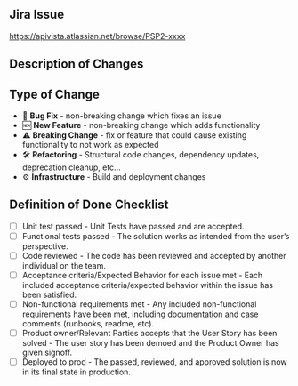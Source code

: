 ## Jira Issue
https://apivista.atlassian.net/browse/PSP2-xxxx

## Description of Changes
<!--- Describe your changes in detail -->

## Type of Change
<!--- What type of change does your code introduce? -->
<!--- Choose those that apply and delete the others -->
* 🐛 **Bug Fix** - non-breaking change which fixes an issue
* 🆕 **New Feature** - non-breaking change which adds functionality
* ⚠️ **Breaking Change** - fix or feature that could cause existing functionality to not work as expected
* 🛠️ **Refactoring** - Structural code changes, dependency updates, deprecation cleanup, etc...
* ⚙ **Infrastructure** - Build and deployment changes

## Definition of Done Checklist
<!--- Go over all the following points, and put an `x` in all the boxes that apply. -->
- [ ] Unit test passed - Unit Tests have passed and are accepted.
- [ ] Functional tests passed - The solution works as intended from the user’s perspective.
- [ ] Code reviewed - The code has been reviewed and accepted by another individual on the team. 
- [ ] Acceptance criteria/Expected Behavior for each issue met - Each included acceptance criteria/expected behavior within the issue has been satisfied.
- [ ] Non-functional requirements met - Any included non-functional requirements have been met, including documentation and case comments (runbooks, readme, etc).
- [ ] Product owner/Relevant Parties accepts that the User Story has been solved - The user story has been demoed and the Product Owner has given signoff.
- [ ] Deployed to prod - The passed, reviewed, and approved solution is now in its final state in production.
